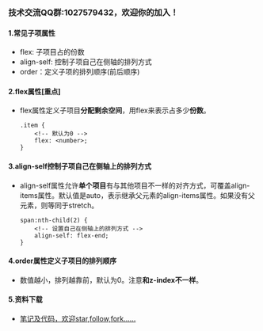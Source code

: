 ### 技术交流QQ群:1027579432，欢迎你的加入！
#### 1.常见子项属性
- flex: 子项目占的份数
- align-self: 控制子项自己在侧轴的排列方式
- order：定义子项的排列顺序(前后顺序)
#### 2.flex属性[重点]
- flex属性定义子项目**分配剩余空间**，用flex来表示占多少**份数**。
    ```
    .item {
        <!-- 默认为0 -->
        flex: <number>;  
    }
    ```
#### 3.align-self控制子项自己在侧轴上的排列方式
- align-self属性允许**单个项目**有与其他项目不一样的对齐方式，可覆盖align-items属性。默认值是auto，表示继承父元素的align-items属性。如果没有父元素，则等同于stretch。
    ```
    span:nth-child(2) {
        <!-- 设置自己在侧轴上的排列方式 -->
        align-self: flex-end;
    }
    ```
#### 4.order属性定义子项目的排列顺序
- 数值越小，排列越靠前，默认为0。注意**和z-index不一样**。
#### 5.资料下载
- [笔记及代码，欢迎star,follow,fork......](https://github.com/cdlwhm1217096231/HTML_CSS_JavaScript/tree/master/CSS3/01%E7%A7%BB%E5%8A%A8%E7%AB%AF%E5%B8%83%E5%B1%80%E5%9F%BA%E7%A1%80%E4%B9%8B%E6%B5%81%E5%BC%8F%E5%B8%83%E5%B1%80)